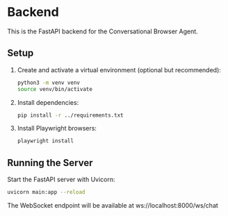 # Backend

This is the FastAPI backend for the Conversational Browser Agent.

## Setup

1. Create and activate a virtual environment (optional but recommended):
   ```bash
   python3 -m venv venv
   source venv/bin/activate
   ```
2. Install dependencies:
   ```bash
   pip install -r ../requirements.txt
   ```
3. Install Playwright browsers:
   ```bash
   playwright install
   ```

## Running the Server

Start the FastAPI server with Uvicorn:
```bash
uvicorn main:app --reload
```

The WebSocket endpoint will be available at ws://localhost:8000/ws/chat 